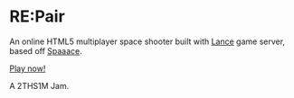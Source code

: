 # RE:Pair
An online HTML5 multiplayer space shooter built with [Lance](http://lance.gg) game server, based off [Spaaace](https://github.com/lance-gg/spaaace).

[Play now!](https://ggj20.toothmang.com)

A 2THS1M Jam.
